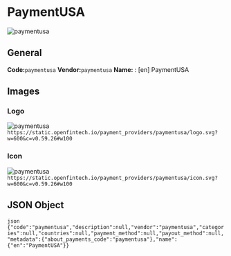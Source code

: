 # PaymentUSA 
![paymentusa](https://static.openfintech.io/payment_providers/paymentusa/logo.svg?w=600&c=v0.59.26#w100) 
## General 
**Code:**`paymentusa` 
**Vendor:**`paymentusa` 
**Name:** 
:	[en] PaymentUSA 
## Images 
### Logo 
![paymentusa](https://static.openfintech.io/payment_providers/paymentusa/logo.svg?w=600&c=v0.59.26#w100) 
``` https://static.openfintech.io/payment_providers/paymentusa/logo.svg?w=600&c=v0.59.26#w100 ``` 
### Icon 
![paymentusa](https://static.openfintech.io/payment_providers/paymentusa/icon.svg?w=600&c=v0.59.26#w100) 
``` https://static.openfintech.io/payment_providers/paymentusa/icon.svg?w=600&c=v0.59.26#w100 ``` 
## JSON Object 
```json {"code":"paymentusa","description":null,"vendor":"paymentusa","categories":null,"countries":null,"payment_method":null,"payout_method":null,"metadata":{"about_payments_code":"paymentusa"},"name":{"en":"PaymentUSA"}} ``` 
